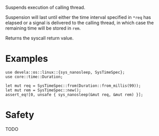 Suspends execution of calling thread.

Suspension will last until either the time interval specified in `*req`
has elapsed or a signal is delivered to the calling thread, in which
case the remaining time will be stored in `rem`.

Returns the syscall return value.

# Examples
```
use devela::os::linux::{sys_nanosleep, SysTimeSpec};
use core::time::Duration;

let mut req = SysTimeSpec::from(Duration::from_millis(99));
let mut rem = SysTimeSpec::new();
assert_eq![0, unsafe { sys_nanosleep(&mut req, &mut rem) }];
```

# Safety
TODO
